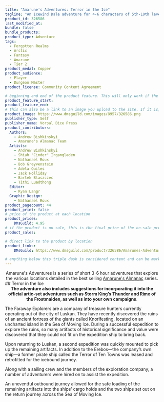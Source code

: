 ```yaml
---
title: "Amarune's Adventures: Terror in the Ice"
tagline: "An Icewind Dale adventure for 4-6 characters of 5th-10th level."
product_id: 326586
last_modified_at:
bundle: false
bundle_products:
product_type: Adventure
tags:
  - Forgotten Realms
  - Arctic
  - Fantasy
  - Amarune
  - Tier 2
product_medal: Copper
product_audience:
  - Player
  - Dungeon Master
product_license: Community Content Agreement

# beginning and end of the product feature. This will only work if the site is updated within several weeks of when the feature is supposed to happen. Making a new post counts as updating.
product_feature_start: 
product_feature_end: 
# this can also be a link to an image you upload to the site. If it is, it must start with a "/" or be a full link
product_image: https://www.dmsguild.com/images/8957/326586.png
publisher_type: Self
publisher_name: Vorpal Dice Press
product_contributors:
  Authors:
    - Andrew Bishkinskyi
    - Amarune's Almanac Team
  Artists:
    - Andrew Bishkinskyi
    - Shiah "Cinder" Irgangladen
    - Nathanaël Roux
    - Bob Greyvenstein
    - Adela Quiles
    - Jack Holliday
    - Bartek Blaszczec
    - Tithi Luadthong
  Editor:
    - Ryan Langr
  Graphic Design:
    - Nathanaël Roux
product_pagecount: 44
product_print: false
# price of the product at each location
product_prices:
    DMsGuild: 4.95
# if the product is on sale, this is the final price of the on-sale product for each location that it is on sale. The sales % will be calculated and displayed based on the difference between product_prices and product_sales
product_sales:

# direct link to the product by location
product_links:
    DMsGuild: https://www.dmsguild.com/product/326586/Amarunes-Adventures-Terror-in-the-Ice?affiliate_id=1713687

# anything below this triple dash is considered content and can be markup or html. It should be fully HTML compatible as long as your tags are formatted correctly.
---
```

<center>Amarune's Adventures is a series of short 3-6 hour adventures that explore the various locations detailed in the best selling <a href="#amarune#">Amarune's Almanac</a> series.</center>
## Terror in the Ice
<center><b>The adventure also includes suggestions for incorporating it into the official artic-set adventures such as Storm King’s Thunder and Rime of the Frostmaiden, as well as into your own campaigns.</b></center>

The Faraway Explorers are a company of treasure hunters currently operating out of the city of Luskan. They have recently discovered the ruins of an ancient fortress of the giants called Knorlfesting, located on an uncharted island in the Sea of Moving Ice. During a successful expedition to explore the ruins, so many artifacts of historical significance and value were discovered that they could not fit on the expedition ship to bring back.

Upon returning to Luskan, a second expedition was quickly mounted to pick up the remaining artifacts. In addition to the Erebos—the company’s own ship—a former pirate ship called the Terror of Ten Towns was leased and retrofitted for the icebound journey.

Along with a sailing crew and the members of the exploration company, a number of adventurers were hired on to assist the expedition.

An uneventful outbound journey allowed for the safe loading of the remaining artifacts into the ships’ cargo holds and the two ships set out on the return journey across the Sea of Moving Ice.